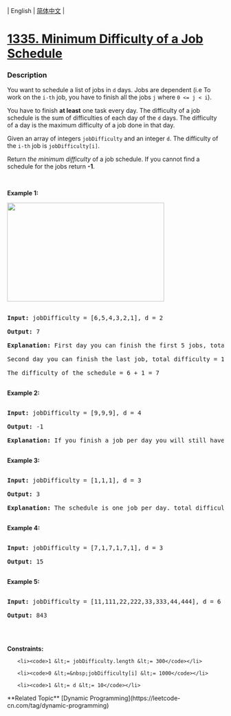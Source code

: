 | English | [简体中文](README.md) |

# [1335. Minimum Difficulty of a Job Schedule](https://leetcode-cn.com/problems/minimum-difficulty-of-a-job-schedule)
 ### Description
<p>You want to schedule a list of jobs in <code>d</code> days. Jobs are dependent (i.e To work on the <code>i-th</code> job, you have to finish all the jobs <code>j</code> where <code>0 &lt;= j &lt; i</code>).</p>

<p>You have to finish <strong>at least</strong> one task every day. The difficulty of a job schedule is the sum of difficulties of each day of the <code>d</code> days. The difficulty of a day is the maximum difficulty of a job done in that day.</p>

<p>Given an array of integers <code>jobDifficulty</code> and an integer <code>d</code>. The difficulty of the <code>i-th</code>&nbsp;job is&nbsp;<code>jobDifficulty[i]</code>.</p>

<p>Return <em>the minimum difficulty</em> of a job schedule. If you cannot find a schedule for the jobs return <strong>-1</strong>.</p>

<p>&nbsp;</p>
<p><strong>Example 1:</strong></p>
<img alt="" src="https://assets.leetcode.com/uploads/2020/01/16/untitled.png" style="width: 365px; height: 230px;" />
<pre>
<strong>Input:</strong> jobDifficulty = [6,5,4,3,2,1], d = 2
<strong>Output:</strong> 7
<strong>Explanation:</strong> First day you can finish the first 5 jobs, total difficulty = 6.
Second day you can finish the last job, total difficulty = 1.
The difficulty of the schedule = 6 + 1 = 7 
</pre>

<p><strong>Example 2:</strong></p>

<pre>
<strong>Input:</strong> jobDifficulty = [9,9,9], d = 4
<strong>Output:</strong> -1
<strong>Explanation:</strong> If you finish a job per day you will still have a free day. you cannot find a schedule for the given jobs.
</pre>

<p><strong>Example 3:</strong></p>

<pre>
<strong>Input:</strong> jobDifficulty = [1,1,1], d = 3
<strong>Output:</strong> 3
<strong>Explanation:</strong> The schedule is one job per day. total difficulty will be 3.
</pre>

<p><strong>Example 4:</strong></p>

<pre>
<strong>Input:</strong> jobDifficulty = [7,1,7,1,7,1], d = 3
<strong>Output:</strong> 15
</pre>

<p><strong>Example 5:</strong></p>

<pre>
<strong>Input:</strong> jobDifficulty = [11,111,22,222,33,333,44,444], d = 6
<strong>Output:</strong> 843
</pre>

<p>&nbsp;</p>
<p><strong>Constraints:</strong></p>

<ul>
	<li><code>1 &lt;= jobDifficulty.length &lt;= 300</code></li>
	<li><code>0 &lt;=&nbsp;jobDifficulty[i] &lt;= 1000</code></li>
	<li><code>1 &lt;= d &lt;= 10</code></li>
</ul>
**Related Topic**  [Dynamic Programming](https://leetcode-cn.com/tag/dynamic-programming) 